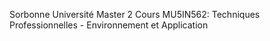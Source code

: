 Sorbonne Université Master 2 Cours MU5IN562: Techniques Professionnelles - Environnement et Application